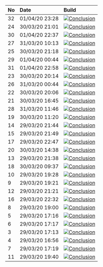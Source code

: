 | No  | Date           | Build                                                                                                                                                                 |
| :-- | :------------- | :-------------------------------------------------------------------------------------------------------------------------------------------------------------------- |
| 32  | 01/04/20 23:28 | [![Conclusion](https://img.shields.io/badge/build-pass-brightgreen)](https://github.com/e2e-boilerplate/cypress-typescript-webpack-chai-assert/actions/runs/68744707) |
| 24  | 30/03/20 21:01 | [![Conclusion](https://img.shields.io/badge/build-pass-brightgreen)](https://github.com/e2e-boilerplate/cypress-typescript-webpack-chai-assert/actions/runs/66983061) |
| 30  | 01/04/20 22:37 | [![Conclusion](https://img.shields.io/badge/build-pass-brightgreen)](https://github.com/e2e-boilerplate/cypress-typescript-webpack-chai-assert/actions/runs/68721849) |
| 27  | 31/03/20 10:13 | [![Conclusion](https://img.shields.io/badge/build-pass-brightgreen)](https://github.com/e2e-boilerplate/cypress-typescript-webpack-chai-assert/actions/runs/67447420) |
| 25  | 30/03/20 21:18 | [![Conclusion](https://img.shields.io/badge/build-pass-brightgreen)](https://github.com/e2e-boilerplate/cypress-typescript-webpack-chai-assert/actions/runs/66995819) |
| 29  | 01/04/20 00:44 | [![Conclusion](https://img.shields.io/badge/build-pass-brightgreen)](https://github.com/e2e-boilerplate/cypress-typescript-webpack-chai-assert/actions/runs/67949102) |
| 31  | 01/04/20 22:58 | [![Conclusion](https://img.shields.io/badge/build-pass-brightgreen)](https://github.com/e2e-boilerplate/cypress-typescript-webpack-chai-assert/actions/runs/68727956) |
| 23  | 30/03/20 20:14 | [![Conclusion](https://img.shields.io/badge/build-fail-red)](https://github.com/e2e-boilerplate/cypress-typescript-webpack-chai-assert/actions/runs/66963489)         |
| 26  | 31/03/20 00:44 | [![Conclusion](https://img.shields.io/badge/build-pass-brightgreen)](https://github.com/e2e-boilerplate/cypress-typescript-webpack-chai-assert/actions/runs/67094838) |
| 22  | 30/03/20 20:06 | [![Conclusion](https://img.shields.io/badge/build-fail-red)](https://github.com/e2e-boilerplate/cypress-typescript-webpack-chai-assert/actions/runs/66950049)         |
| 21  | 30/03/20 16:45 | [![Conclusion](https://img.shields.io/badge/build-pass-brightgreen)](https://github.com/e2e-boilerplate/cypress-typescript-webpack-chai-assert/actions/runs/66831220) |
| 28  | 31/03/20 11:46 | [![Conclusion](https://img.shields.io/badge/build-pass-brightgreen)](https://github.com/e2e-boilerplate/cypress-typescript-webpack-chai-assert/actions/runs/67512548) |
| 19  | 30/03/20 11:20 | [![Conclusion](https://img.shields.io/badge/build-pass-brightgreen)](https://github.com/e2e-boilerplate/cypress-typescript-webpack-chai-assert/actions/runs/66618981) |
| 14  | 29/03/20 21:44 | [![Conclusion](https://img.shields.io/badge/build-pass-brightgreen)](https://github.com/e2e-boilerplate/cypress-typescript-webpack-chai-assert/actions/runs/66143415) |
| 15  | 29/03/20 21:49 | [![Conclusion](https://img.shields.io/badge/build-pass-brightgreen)](https://github.com/e2e-boilerplate/cypress-typescript-webpack-chai-assert/actions/runs/66145173) |
| 17  | 29/03/20 22:47 | [![Conclusion](https://img.shields.io/badge/build-pass-brightgreen)](https://github.com/e2e-boilerplate/cypress-typescript-webpack-chai-assert/actions/runs/66166694) |
| 20  | 30/03/20 14:38 | [![Conclusion](https://img.shields.io/badge/build-pass-brightgreen)](https://github.com/e2e-boilerplate/cypress-typescript-webpack-chai-assert/actions/runs/66751075) |
| 13  | 29/03/20 21:38 | [![Conclusion](https://img.shields.io/badge/build-pass-brightgreen)](https://github.com/e2e-boilerplate/cypress-typescript-webpack-chai-assert/actions/runs/66140705) |
| 18  | 30/03/20 09:37 | [![Conclusion](https://img.shields.io/badge/build-pass-brightgreen)](https://github.com/e2e-boilerplate/cypress-typescript-webpack-chai-assert/actions/runs/66541143) |
| 10  | 29/03/20 19:28 | [![Conclusion](https://img.shields.io/badge/build-fail-red)](https://github.com/e2e-boilerplate/cypress-typescript-webpack-chai-assert/actions/runs/66083526)         |
| 9   | 29/03/20 19:21 | [![Conclusion](https://img.shields.io/badge/build-fail-red)](https://github.com/e2e-boilerplate/cypress-typescript-webpack-chai-assert/actions/runs/66081763)         |
| 12  | 29/03/20 21:21 | [![Conclusion](https://img.shields.io/badge/build-pass-brightgreen)](https://github.com/e2e-boilerplate/cypress-typescript-webpack-chai-assert/actions/runs/66137283) |
| 16  | 29/03/20 22:32 | [![Conclusion](https://img.shields.io/badge/build-pass-brightgreen)](https://github.com/e2e-boilerplate/cypress-typescript-webpack-chai-assert/actions/runs/66164115) |
| 8   | 29/03/20 19:00 | [![Conclusion](https://img.shields.io/badge/build-fail-red)](https://github.com/e2e-boilerplate/cypress-typescript-webpack-chai-assert/actions/runs/66069324)         |
| 5   | 29/03/20 17:16 | [![Conclusion](https://img.shields.io/badge/build-fail-red)](https://github.com/e2e-boilerplate/cypress-typescript-webpack-chai-assert/actions/runs/66034675)         |
| 6   | 29/03/20 17:17 | [![Conclusion](https://img.shields.io/badge/build-fail-red)](https://github.com/e2e-boilerplate/cypress-typescript-webpack-chai-assert/actions/runs/66034936)         |
| 3   | 29/03/20 17:13 | [![Conclusion](https://img.shields.io/badge/build-fail-red)](https://github.com/e2e-boilerplate/cypress-typescript-webpack-chai-assert/actions/runs/66020171)         |
| 4   | 29/03/20 16:56 | [![Conclusion](https://img.shields.io/badge/build-fail-red)](https://github.com/e2e-boilerplate/cypress-typescript-webpack-chai-assert/actions/runs/66020396)         |
| 7   | 29/03/20 17:19 | [![Conclusion](https://img.shields.io/badge/build-fail-red)](https://github.com/e2e-boilerplate/cypress-typescript-webpack-chai-assert/actions/runs/66036093)         |
| 11  | 29/03/20 19:40 | [![Conclusion](https://img.shields.io/badge/build-pass-brightgreen)](https://github.com/e2e-boilerplate/cypress-typescript-webpack-chai-assert/actions/runs/66086766) |
